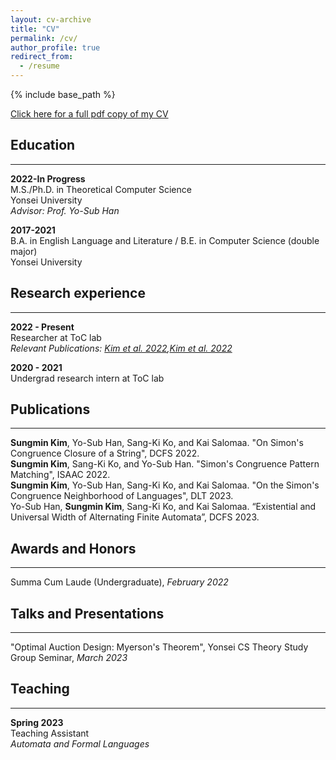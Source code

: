 ```yaml
---
layout: cv-archive
title: "CV"
permalink: /cv/
author_profile: true
redirect_from:
  - /resume
---
```


<style>
a.uline {text-decoration:underline;}
</style>

{% include base_path %}

<a href="../files/cv.pdf" class="uline">Click here for a full pdf copy of my CV</a>

## Education
---
**2022-In Progress**<br>
M.S./Ph.D. in Theoretical Computer Science<br>
Yonsei University<br>
*Advisor: Prof. Yo-Sub Han*

**2017-2021**<br>
B.A. in English Language and Literature / B.E. in Computer Science (double major)<br>
Yonsei University

## Research experience
---

**2022 - Present**<br>
Researcher at ToC lab<br>
*Relevant Publications: <a href="../publications/22_DCFS" class="uline">Kim et al. 2022</a>,<a href="../publications/22_ISAAC" class="uline">Kim et al. 2022</a>*<br>

**2020 - 2021**<br>
Undergrad research intern at ToC lab<br>


## Publications
---
**Sungmin Kim**, Yo-Sub Han, Sang-Ki Ko, and Kai Salomaa. "On Simon's Congruence Closure of a String", DCFS 2022.<br>
**Sungmin Kim**, Sang-Ki Ko, and Yo-Sub Han. "Simon's Congruence Pattern Matching", ISAAC 2022.<br>
**Sungmin Kim**, Yo-Sub Han, Sang-Ki Ko, and Kai Salomaa. "On the Simon's Congruence Neighborhood of Languages", DLT 2023.<br>
Yo-Sub Han, **Sungmin Kim**, Sang-Ki Ko, and Kai Salomaa. “Existential and Universal Width of Alternating Finite Automata”, DCFS 2023.



## Awards and Honors
---
Summa Cum Laude (Undergraduate), *February 2022*<br>


## Talks and Presentations
---
"Optimal Auction Design: Myerson's Theorem", Yonsei CS Theory Study Group Seminar, *March 2023*


## Teaching
---
**Spring 2023**<br>
Teaching Assistant<br>
*Automata and Formal Languages*